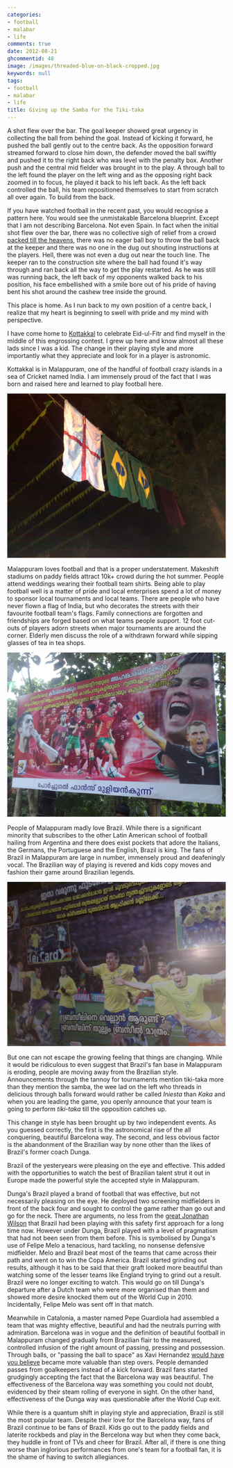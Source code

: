 ```yaml
---
categories:
- football
- malabar
- life
comments: true
date: 2012-08-21
ghcommentid: 48
image: /images/threaded-blue-on-black-cropped.jpg
keywords: null
tags:
- football
- malabar
- life
title: Giving up the Samba for the Tiki-taka
---
```


A shot flew over the bar. The goal keeper showed great urgency in
collecting the ball from behind the goal. Instead of kicking it forward, he pushed the ball
gently out to the centre back. As the opposition forward streamed
forward to close him down, the defender moved the ball swiftly and pushed it to
the right back who was level with the penalty box. Another push and the
central mid fielder was brought in to the play. A through ball to the
left found the player on the left wing and as the opposing
right back zoomed in to focus, he played it back to his left back. As
the left back controlled the ball, his
team repositioned themselves to start from scratch all over again. To build
from the back.

If you have watched football in the recent past, you would recognise a
pattern here. You would see the unmistakable Barcelona blueprint. Except
that I am not describing Barcelona. Not even Spain. In fact when the
initial shot flew over the bar, there was no collective sigh of relief
from a crowd [packed till the heavens]("http://mkbarcelona.files.wordpress.com/2011/03/200311-005.jpg"),
there was no eager ball boy to throw the ball back at the keeper and
there was no one in the dug out shouting instructions at the
players. Hell, there was not even a dug out near the touch line. The
keeper ran to the construction site where the ball had found it's way
through and ran back all the way to get the play restarted. As he was
still was running back, the left back of my opponents walked back to his
position, his face embellished with a smile bore out of his pride
of having bent his shot around the cashew tree inside the
ground.
<!--more-->

This place is home. As I run back to my own position of a centre back, I realize
that my heart is beginning to swell with pride and my mind with perspective.

I have come home to [Kottakkal](http://en.wikipedia.org/wiki/Kottakkal) to celebrate Eid-ul-Fitr and find myself in the
middle of this engrossing contest. I grew up here and know almost all
these lads since I was a kid. The change in their playing style and more
importantly what they appreciate and look for in a player is astronomic.

Kottakkal is in Malappuram, one of the handful of football crazy islands
in a sea of Cricket named India. I am immensely proud of the fact that I
was born and raised here and learned to play football here.

!["L to R - Flags of England, Brazil and Portugal"](/images/football_flags.jpg "L to R - Flags of England, Brazil and Portugal")

Malappuram loves football and that is a proper understatement. Makeshift
stadiums on paddy fields attract 10k+ crowd during the hot
summer. People attend weddings wearing their football team shirts. Being
able to play football well is a matter of pride and local enterprises
spend a lot of money to sponsor local tournaments and local teams. There
are people who have never flown a flag of India, but who decorates the
streets with their favourite football team's flags. Family connections
are forgotten and friendships are forged based on what teams people
support. 12 foot cut-outs of players adorn streets when major
tournaments are around the corner. Elderly men discuss the role of a
withdrawn forward while sipping glasses of tea in tea shops.

!["Poster of the Portugal team"](/images/poster_portugal.jpg "Poster of the Portugal team")

People of Malappuram madly love Brazil. While there is a significant
minority that subscribes to the other Latin American school of football
hailing from Argentina
and there does exist pockets that adore the Italians, the Germans, the
Portuguese and the English, Brazil is king. The fans of Brazil in
Malappuram are large in number, immensely proud and deafeningly
vocal. The Brazilian way of playing is revered and kids copy moves and
fashion their game around Brazilian legends.

!["Poster of the Brazil team"](/images/poster_brazil.jpg "Poster of the Brazil team")

But one can not escape the growing feeling that things are
changing. While it would be ridiculous to even suggest that Brazil's fan
base in Malappuram is eroding, people are moving away from the
Brazilian style. Announcements through the tannoy for tournaments
mention tiki-taka more than they mention the samba, the wee lad on the
left who threads in delicious through balls forward would rather be
called *Iniesta* than *Kaka* and when you are leading the game, you
openly announce that your team is going to perform *tiki-taka* till the
opposition catches up.

This change in style has been brought up by two independent events. As
you guessed correctly, the first is the astronomical rise of the
all conquering, beautiful Barcelona way. The second, and less obvious
factor is the abandonment of the Brazilian way by none other than the
likes of Brazil's former coach Dunga.

Brazil of the yesteryears were pleasing on the eye and effective. This added
with the opportunities to watch the best of Brazilian talent strut it
out in Europe made the powerful style the accepted style in Malappuram.

Dunga's Brazil played a brand of football that was effective, but not
necessarily pleasing on the eye. He deployed two screening midfielders
in front of the back four and sought to control the game rather than go
out and go for the neck. There are arguments, no less from the
[great Jonathan Wilson](http://www.guardian.co.uk/football/blog/2012/aug/14/olympics-exposed-flaw-brazilian-football)
that Brazil had been playing with this safety first approach for a long
time now. However under Dunga, Brazil played with a level of pragmatism
that had not been seen from them before. This is symbolised by Dunga's
use of Felipe Melo a tenacious, hard tackling, no nonsense defensive
midfielder. Melo and Brazil beat most of the teams that came across
their path and went on to win the Copa America. Brazil started grinding
out results, although it has to be said that their graft looked more
beautiful than watching some of the lesser teams like England trying to
grind out a result. Brazil were no longer exciting to watch. This would
go on till Dunga's departure after a Dutch team who were more organised
than them and showed more desire knocked them out of the World Cup in
2010. Incidentally, Felipe Melo was sent off in that match.

Meanwhile in Catalonia, a master named Pepe Guardiola had assembled a
team that was mighty effective, beautiful and had the neutrals purring
with admiration. Barcelona was in vogue and the definition of beautiful
football in Malappuram changed gradually from Brazilian flair to the
measured, controlled infusion of the right amount of passing, pressing
and possession. Through balls, or "passing the ball to space" as Xavi
Hernandez [would have you believe](http://www.guardian.co.uk/football/2011/feb/11/xavi-barcelona-spain-interview) became more valuable than step
overs. People demanded passes from goalkeepers instead of a kick
forward. Brazil fans started grudgingly accepting the fact that the
Barcelona way was beautiful. The effectiveness of the Barcelona way was
something you could not doubt, evidenced by their steam rolling of
everyone in sight. On the other hand, effectiveness of the Dunga way was
questionable after the World Cup exit.

While there is a quantum shift in playing style and appreciation, Brazil
is still the most popular team. Despite their love for the Barcelona
way, fans of Brazil continue to be fans of Brazil. Kids go out to the
paddy fields and laterite rockbeds and play in the Bercelona way but when they
 come back, they huddle in front of TVs and cheer for Brazil. After all, if there is one
thing worse than inglorious performances from one's team for a football
fan, it is the shame of having to switch allegiances.